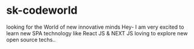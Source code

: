 # sk-codeworld
looking for the World of new innovative minds
Hey- I am very excited to learn new SPA technology like React JS & NEXT JS 
loving to explore new open source techs..
